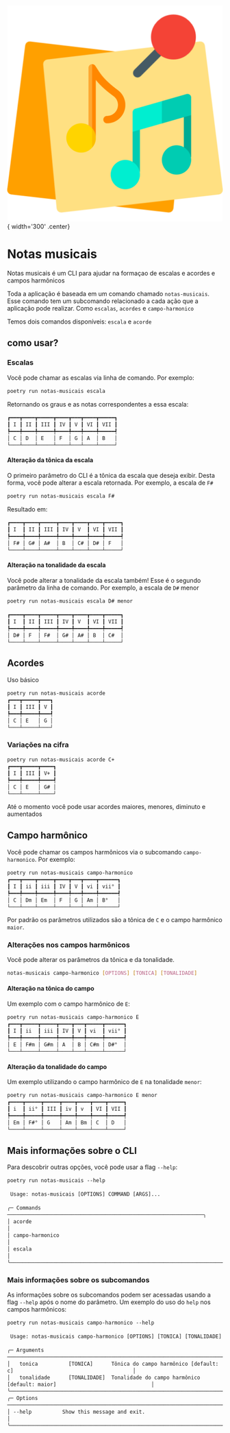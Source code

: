 ![logo do projeto](assets/logo.png){ width='300' .center}
# Notas musicais

Notas musicais é um CLI para ajudar na formaçao de escalas e acordes e
campos harmônicos

Toda a aplicação é baseada em um comando chamado `notas-musicais`. Esse
comando tem um subcomando relacionado a cada ação que a aplicação pode
realizar. Como `escalas`, `acordes` e `campo-harmonico`

Temos dois comandos disponíveis: `escala` e `acorde`

## como usar?

### Escalas

Você pode chamar as escalas via linha de comando. Por exemplo:

```bash
poetry run notas-musicais escala
```

Retornando os graus e as notas correspondentes a essa escala:
```
┏━━━┳━━━━┳━━━━━┳━━━━┳━━━┳━━━━┳━━━━━┓
┃ I ┃ II ┃ III ┃ IV ┃ V ┃ VI ┃ VII ┃
┡━━━╇━━━━╇━━━━━╇━━━━╇━━━╇━━━━╇━━━━━┩
│ C │ D  │ E   │ F  │ G │ A  │ B   │
└───┴────┴─────┴────┴───┴────┴─────┘

```

#### Alteração da tônica da escala

O primeiro parâmetro do CLI é a tônica da escala que deseja exibir. Desta forma, 
você pode alterar a escala retornada. Por exemplo, a escala de `F#`

```bash
poetry run notas-musicais escala F#
```

Resultado em:
```
┏━━━━┳━━━━┳━━━━━┳━━━━┳━━━━┳━━━━┳━━━━━┓
┃ I  ┃ II ┃ III ┃ IV ┃ V  ┃ VI ┃ VII ┃
┡━━━━╇━━━━╇━━━━━╇━━━━╇━━━━╇━━━━╇━━━━━┩
│ F# │ G# │ A#  │ B  │ C# │ D# │ F   │
└────┴────┴─────┴────┴────┴────┴─────┘
```

#### Alteração na tonalidade da escala

Você pode alterar a tonalidade da escala também! Esse é o segundo parâmetro
da linha de comando. Por exemplo, a escala de `D#` menor

```
poetry run notas-musicais escala D# menor

┏━━━━┳━━━━┳━━━━━┳━━━━┳━━━━┳━━━━┳━━━━━┓
┃ I  ┃ II ┃ III ┃ IV ┃ V  ┃ VI ┃ VII ┃
┡━━━━╇━━━━╇━━━━━╇━━━━╇━━━━╇━━━━╇━━━━━┩
│ D# │ F  │ F#  │ G# │ A# │ B  │ C#  │
└────┴────┴─────┴────┴────┴────┴─────┘
```
## Acordes

Uso básico

```
poetry run notas-musicais acorde
┏━━━┳━━━━━┳━━━┓
┃ I ┃ III ┃ V ┃
┡━━━╇━━━━━╇━━━┩
│ C │ E   │ G │
└───┴─────┴───┘
```

### Variações na cifra

```
poetry run notas-musicais acorde C+
┏━━━┳━━━━━┳━━━━┓
┃ I ┃ III ┃ V+ ┃
┡━━━╇━━━━━╇━━━━┩
│ C │ E   │ G# │
└───┴─────┴────┘

```

Até o momento você pode usar acordes maiores, menores, diminuto e aumentados

## Campo harmônico

Você pode chamar os campos harmônicos via o subcomando `campo-harmonico`.
 Por exemplo:
```
poetry run notas-musicais campo-harmonico
┏━━━┳━━━━┳━━━━━┳━━━━┳━━━┳━━━━┳━━━━━━┓
┃ I ┃ ii ┃ iii ┃ IV ┃ V ┃ vi ┃ vii° ┃
┡━━━╇━━━━╇━━━━━╇━━━━╇━━━╇━━━━╇━━━━━━┩
│ C │ Dm │ Em  │ F  │ G │ Am │ B°   │
└───┴────┴─────┴────┴───┴────┴──────┘
```

Por padrão os parâmetros utilizados são a tônica de `C` e o campo harmônico 
`maior`.

### Alterações nos campos harmônicos

Você pode alterar os parâmetros da tônica e da tonalidade.

```bash
notas-musicais campo-harmonico [OPTIONS] [TONICA] [TONALIDADE]  
```

#### Alteração na tônica do campo

Um exemplo com o campo harmônico de `E`:

```
poetry run notas-musicais campo-harmonico E
┏━━━┳━━━━━┳━━━━━┳━━━━┳━━━┳━━━━━┳━━━━━━┓
┃ I ┃ ii  ┃ iii ┃ IV ┃ V ┃ vi  ┃ vii° ┃
┡━━━╇━━━━━╇━━━━━╇━━━━╇━━━╇━━━━━╇━━━━━━┩
│ E │ F#m │ G#m │ A  │ B │ C#m │ D#°  │
└───┴─────┴─────┴────┴───┴─────┴──────┘
```

#### Alteração da tonalidade do campo

Um exemplo utilizando o campo harmônico de `E` na tonalidade `menor`:

```
poetry run notas-musicais campo-harmonico E menor
┏━━━━┳━━━━━┳━━━━━┳━━━━┳━━━━┳━━━━┳━━━━━┓
┃ i  ┃ ii° ┃ III ┃ iv ┃ v  ┃ VI ┃ VII ┃
┡━━━━╇━━━━━╇━━━━━╇━━━━╇━━━━╇━━━━╇━━━━━┩
│ Em │ F#° │ G   │ Am │ Bm │ C  │ D   │
└────┴─────┴─────┴────┴────┴────┴─────┘
```

## Mais informações sobre o CLI

Para descobrir outras opções, você pode usar a flag `--help`:

```
poetry run notas-musicais --help

 Usage: notas-musicais [OPTIONS] COMMAND [ARGS]...    
                                                                                                              
╭─ Commands ────────────────────────────────────────────────────────────────╮
│ acorde                                                                    │
│ campo-harmonico                                                           │
│ escala                                                                    │
╰───────────────────────────────────────────────────────────────────────────╯
```

### Mais informações sobre os subcomandos

As informações sobre os subcomandos podem ser acessadas usando a flag `--help` após o 
nome do parâmetro. Um exemplo do uso do `help` nos campos harmônicos:

```
poetry run notas-musicais campo-harmonico --help
                                                                                                                
 Usage: notas-musicais campo-harmonico [OPTIONS] [TONICA] [TONALIDADE]                                          
                                                                                                                
╭─ Arguments ──────────────────────────────────────────────────────────────────────────────────────────────────╮
│   tonica          [TONICA]      Tônica do campo harmônico [default: c]                                       │
│   tonalidade      [TONALIDADE]  Tonalidade do campo harmônico [default: maior]                               │
╰──────────────────────────────────────────────────────────────────────────────────────────────────────────────╯
╭─ Options ────────────────────────────────────────────────────────────────────────────────────────────────────╮
│ --help          Show this message and exit.                                                                  │
╰──────────────────────────────────────────────────────────────────────────────────────────────────────────────╯
```